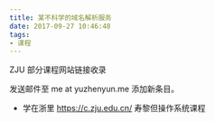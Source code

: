 ```yaml
---
title: 某不科学的域名解析服务
date: 2017-09-27 10:46:48
tags:
- 课程
---
```


ZJU 部分课程网站链接收录

发送邮件至 me at yuzhenyun.me 添加新条目。

<!-- more -->

- 学在浙里 https://c.zju.edu.cn/ 寿黎但操作系统课程